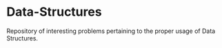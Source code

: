 # Data-Structures

Repository of interesting problems pertaining to the proper usage of Data Structures.
